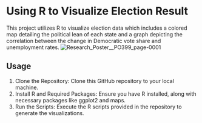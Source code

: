 # Using R to Visualize Election Result
This project utilizes R to visualize election data which includes a colored map detailing the political lean of each state and a graph depicting the correlation between the change in Democratic vote share and unemployment rates.
![Research_Poster__PO399_page-0001](https://github.com/user-attachments/assets/6c5f53d2-75e2-4709-9057-2dd6d524a42a)
## Usage
1. Clone the Repository: Clone this GitHub repository to your local machine.
2. Install R and Required Packages: Ensure you have R installed, along with necessary packages like ggplot2 and maps.
3. Run the Scripts: Execute the R scripts provided in the repository to generate the visualizations.
